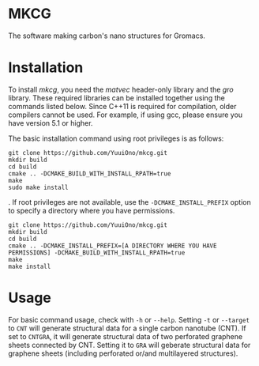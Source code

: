 # MKCG
The software making carbon's nano structures for Gromacs.

# Installation
To install _mkcg_, you need the _matvec_ header-only library and the _gro_ library. These required libraries can be installed together using the commands listed below. Since C++11 is required for compilation, older compilers cannot be used. For example, if using gcc, please ensure you have version 5.1 or higher.

The basic installation command using root privileges is as follows:
```
git clone https://github.com/YuuiOno/mkcg.git
mkdir build
cd build
cmake .. -DCMAKE_BUILD_WITH_INSTALL_RPATH=true
make
sudo make install
```
. If root privileges are not available, use the `-DCMAKE_INSTALL_PREFIX` option to specify a directory where you have permissions.
```
git clone https://github.com/YuuiOno/mkcg.git
mkdir build
cd build
cmake .. -DCMAKE_INSTALL_PREFIX=[A DIRECTORY WHERE YOU HAVE PERMISSIONS] -DCMAKE_BUILD_WITH_INSTALL_RPATH=true
make
make install
```
# Usage
For basic command usage, check with `-h` or `--help`. Setting `-t` or `--target` to `CNT` will generate structural data for a single carbon nanotube (CNT). If set to `CNTGRA`, it will generate structural data of two perforated graphene sheets connected by CNT. Setting it to `GRA` will geberate structural data for graphene sheets (including perforated or/and multilayered structures).
